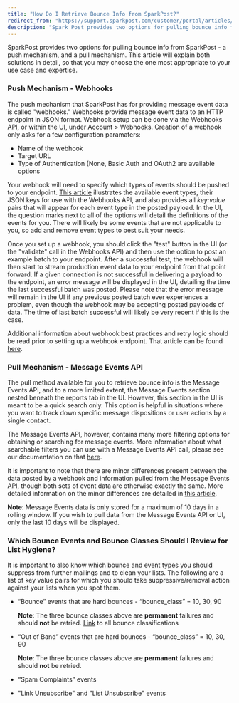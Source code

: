 ```yaml
---
title: "How Do I Retrieve Bounce Info from SparkPost?"
redirect_from: "https://support.sparkpost.com/customer/portal/articles/2461190-how-do-i-retrieve-bounce-info-from-sparkpost-"
description: "Spark Post provides two options for pulling bounce info from Spark Post a push mechanism and a pull mechanism This article will explain both solutions in detail so that you may choose the one most appropriate to your use case and expertise Push Mechanism Webhooks The push mechanism that Spark..."
---
```


SparkPost provides two options for pulling bounce info from SparkPost - a push mechanism, and a pull mechanism. This article will explain both solutions in detail, so that you may choose the one most appropriate to your use case and expertise.

### Push Mechanism - Webhooks

The push mechanism that SparkPost has for providing message event data is called "webhooks." Webhooks provide message event data to an HTTP endpoint in JSON format. Webhook setup can be done via the Webhooks API, or within the UI, under Account > Webhooks. Creation of a webhook only asks for a few configuration paramaters:

* Name of the webhook
* Target URL
* Type of Authentication (None, Basic Auth and OAuth2 are available options 

Your webhook will need to specify which types of events should be pushed to your endpoint. [This article](https://support.sparkpost.com/customer/portal/articles/1976204) illustrates the available event types, their JSON keys for use with the Webhooks API, and also provides all *key:value* pairs that will appear for each event type in the posted payload. In the UI, the question marks next to all of the options will detail the definitions of the events for you. There will likely be some events that are not applicable to you, so add and remove event types to best suit your needs.

Once you set up a webhook, you should click the "test" button in the UI (or the "validate" call in the Webhooks API) and then use the option to post an example batch to your endpoint. After a successful test, the webhook will then start to stream production event data to your endpoint from that point forward. If a given connection is not successful in delivering a payload to the endpoint, an error message will be displayed in the UI, detailing the time the last successful batch was posted. Please note that the error message will remain in the UI if any previous posted batch ever experiences a problem, even though the webhook may be accepting posted payloads of data. The time of last batch successful will likely be very recent if this is the case.

Additional information about webhook best practices and retry logic should be read prior to setting up a webhook endpoint. That article can be found [here](https://support.sparkpost.com/customer/en/portal/articles/2220552-best-practices-for-managing-webhook-data-streams?b_id=7411).

### Pull Mechanism - Message Events API 

The pull method available for you to retrieve bounce info is the Message Events API, and to a more limited extent, the Message Events section nested beneath the reports tab in the UI. However, this section in the UI is meant to be a quick search only. This option is helpful in situations where you want to track down specific message dispositions or user actions by a single contact.

The Message Events API, however, contains many more filtering options for obtaining or searching for message events. More information about what searchable filters you can use with a Message Events API call, please see our documentation on that [here](https://developers.sparkpost.com/api/message-events).

It is important to note that there are minor differences present between the data posted by a webhook and information pulled from the Message Events API, though both sets of event data are otherwise exactly the same. More detailed information on the minor differences are detailed in [this article](https://support.sparkpost.com/customer/en/portal/articles/2311698-comparing-webhook-and-message-event-data?b_id=7411).

**Note**: Message Events data is only stored for a maximum of 10 days in a rolling window. If you wish to pull data from the Message Events API or UI, only the last 10 days will be displayed.

### Which Bounce Events and Bounce Classes Should I Review for List Hygiene? 

It is important to also know which bounce and event types you should suppress from further mailings and to clean your lists. The following are a list of key value pairs for which you should take suppressive/removal action against your lists when you spot them.

* “Bounce” events that are hard bounces - “bounce_class” = 10, 30, 90

   **Note**: The three bounce classes above are **permanent** failures and should **not** be retried. [Link](http://support.sparkpostelite.com/customer/portal/articles/1929896) to all bounce classifications
* “Out of Band” events that are hard bounces - “bounce_class” = 10, 30, 90​

   ​**Note**: The three bounce classes above are **permanent** failures and should **not** be retried.
* “Spam Complaints” events
* "Link Unsubscribe" and "List Unsubscribe" events